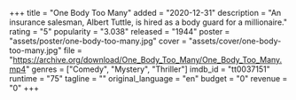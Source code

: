 +++
title = "One Body Too Many"
added = "2020-12-31"
description = "An insurance salesman, Albert Tuttle, is hired as a body guard for a millionaire."
rating = "5"
popularity = "3.038"
released = "1944"
poster = "assets/poster/one-body-too-many.jpg"
cover = "assets/cover/one-body-too-many.jpg"
file = "https://archive.org/download/One_Body_Too_Many/One_Body_Too_Many.mp4"
genres = ["Comedy", "Mystery", "Thriller"]
imdb_id = "tt0037151"
runtime = "75"
tagline = ""
original_language = "en"
budget = "0"
revenue = "0"
+++
